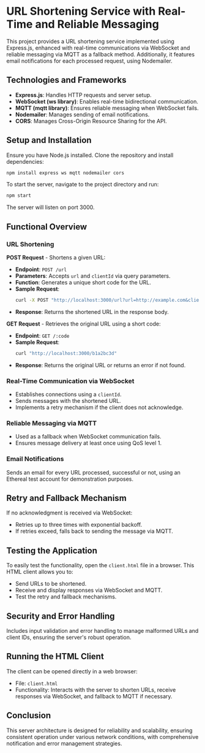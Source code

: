 # URL Shortening Service with Real-Time and Reliable Messaging

This project provides a URL shortening service implemented using Express.js, enhanced with real-time communications via WebSocket and reliable messaging via MQTT as a fallback method. Additionally, it features email notifications for each processed request, using Nodemailer.

## Technologies and Frameworks

- **Express.js**: Handles HTTP requests and server setup.
- **WebSocket (ws library)**: Enables real-time bidirectional communication.
- **MQTT (mqtt library)**: Ensures reliable messaging when WebSocket fails.
- **Nodemailer**: Manages sending of email notifications.
- **CORS**: Manages Cross-Origin Resource Sharing for the API.

## Setup and Installation

Ensure you have Node.js installed. Clone the repository and install dependencies:

```bash
npm install express ws mqtt nodemailer cors
```

To start the server, navigate to the project directory and run:

```bash
npm start
```

The server will listen on port 3000.

## Functional Overview

### URL Shortening

**POST Request** - Shortens a given URL:

- **Endpoint**: `POST /url`
- **Parameters**: Accepts `url` and `clientId` via query parameters.
- **Function**: Generates a unique short code for the URL.
- **Sample Request**:
  ```bash
  curl -X POST "http://localhost:3000/url?url=http://example.com&clientId=12345"
  ```
- **Response**: Returns the shortened URL in the response body.

**GET Request** - Retrieves the original URL using a short code:

- **Endpoint**: `GET /:code`
- **Sample Request**:
  ```bash
  curl "http://localhost:3000/b1a2bc3d"
  ```
- **Response**: Returns the original URL or returns an error if not found.

### Real-Time Communication via WebSocket

- Establishes connections using a `clientId`.
- Sends messages with the shortened URL.
- Implements a retry mechanism if the client does not acknowledge.

### Reliable Messaging via MQTT

- Used as a fallback when WebSocket communication fails.
- Ensures message delivery at least once using QoS level 1.

### Email Notifications

Sends an email for every URL processed, successful or not, using an Ethereal test account for demonstration purposes.

## Retry and Fallback Mechanism

If no acknowledgment is received via WebSocket:

- Retries up to three times with exponential backoff.
- If retries exceed, falls back to sending the message via MQTT.

## Testing the Application

To easily test the functionality, open the `client.html` file in a browser. This HTML client allows you to:

- Send URLs to be shortened.
- Receive and display responses via WebSocket and MQTT.
- Test the retry and fallback mechanisms.

## Security and Error Handling

Includes input validation and error handling to manage malformed URLs and client IDs, ensuring the server's robust operation.

## Running the HTML Client

The client can be opened directly in a web browser:

- File: `client.html`
- Functionality: Interacts with the server to shorten URLs, receive responses via WebSocket, and fallback to MQTT if necessary.

## Conclusion

This server architecture is designed for reliability and scalability, ensuring consistent operation under various network conditions, with comprehensive notification and error management strategies.
